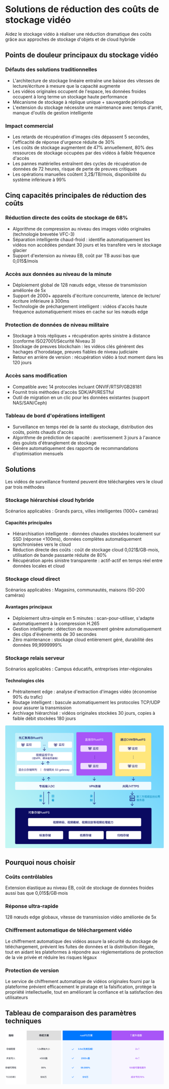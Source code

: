 # Solutions de réduction des coûts de stockage vidéo

Aidez le stockage vidéo à réaliser une réduction dramatique des coûts grâce aux approches de stockage d'objets et de cloud hybride

## Points de douleur principaux du stockage vidéo

### Défauts des solutions traditionnelles

- L'architecture de stockage linéaire entraîne une baisse des vitesses de lecture/écriture à mesure que la capacité augmente
- Les vidéos originales occupent de l'espace, les données froides occupent à long terme un stockage haute performance
- Mécanisme de stockage à réplique unique + sauvegarde périodique
- L'extension du stockage nécessite une maintenance avec temps d'arrêt, manque d'outils de gestion intelligente

### Impact commercial

- Les retards de récupération d'images clés dépassent 5 secondes, l'efficacité de réponse d'urgence réduite de 30%
- Les coûts de stockage augmentent de 47% annuellement, 80% des ressources de stockage occupées par des vidéos à faible fréquence d'accès
- Les pannes matérielles entraînent des cycles de récupération de données de 72 heures, risque de perte de preuves critiques
- Les opérations manuelles coûtent 3,2$/TB/mois, disponibilité du système inférieure à 99%

## Cinq capacités principales de réduction des coûts

### Réduction directe des coûts de stockage de 68%

- Algorithme de compression au niveau des images vidéo originales (technologie brevetée VFC-3)
- Séparation intelligente chaud-froid : identifie automatiquement les vidéos non accédées pendant 30 jours et les transfère vers le stockage glacier
- Support d'extension au niveau EB, coût par TB aussi bas que 0,015$/mois

### Accès aux données au niveau de la minute

- Déploiement global de 128 nœuds edge, vitesse de transmission améliorée de 5x
- Support de 2000+ appareils d'écriture concurrente, latence de lecture/écriture inférieure à 300ms
- Technologie de préchargement intelligent : vidéos d'accès haute fréquence automatiquement mises en cache sur les nœuds edge

### Protection de données de niveau militaire

- Stockage à trois répliques + récupération après sinistre à distance (conforme ISO27001/Sécurité Niveau 3)
- Stockage de preuves blockchain : les vidéos clés génèrent des hachages d'horodatage, preuves fiables de niveau judiciaire
- Retour en arrière de version : récupération vidéo à tout moment dans les 120 jours

### Accès sans modification

- Compatible avec 14 protocoles incluant ONVIF/RTSP/GB28181
- Fournit trois méthodes d'accès SDK/API/RESTful
- Outil de migration en un clic pour les données existantes (support NAS/SAN/Ceph)

### Tableau de bord d'opérations intelligent

- Surveillance en temps réel de la santé du stockage, distribution des coûts, points chauds d'accès
- Algorithme de prédiction de capacité : avertissement 3 jours à l'avance des goulots d'étranglement de stockage
- Génère automatiquement des rapports de recommandations d'optimisation mensuels

## Solutions

Les vidéos de surveillance frontend peuvent être téléchargées vers le cloud par trois méthodes

### Stockage hiérarchisé cloud hybride

Scénarios applicables : Grands parcs, villes intelligentes (1000+ caméras)

#### Capacités principales

- Hiérarchisation intelligente : données chaudes stockées localement sur SSD (réponse <100ms), données complètes automatiquement synchronisées vers le cloud
- Réduction directe des coûts : coût de stockage cloud 0,021$/GB-mois, utilisation de bande passante réduite de 80%
- Récupération après sinistre transparente : actif-actif en temps réel entre données locales et cloud

### Stockage cloud direct

Scénarios applicables : Magasins, communautés, maisons (50-200 caméras)

#### Avantages principaux

- Déploiement ultra-simple en 5 minutes : scan-pour-utiliser, s'adapte automatiquement à la compression H.265
- Gestion intelligente : détection de mouvement génère automatiquement des clips d'événements de 30 secondes
- Zéro maintenance : stockage cloud entièrement géré, durabilité des données 99,9999999%

### Stockage relais serveur

Scénarios applicables : Campus éducatifs, entreprises inter-régionales

#### Technologies clés

- Prétraitement edge : analyse d'extraction d'images vidéo (économise 90% du trafic)
- Routage intelligent : bascule automatiquement les protocoles TCP/UDP pour assurer la transmission
- Archivage hiérarchisé : vidéos originales stockées 30 jours, copies à faible débit stockées 180 jours

![Architecture de solution de stockage vidéo](./images/solution.png)

## Pourquoi nous choisir

### Coûts contrôlables

Extension élastique au niveau EB, coût de stockage de données froides aussi bas que 0,015$/GB·mois

### Réponse ultra-rapide

128 nœuds edge globaux, vitesse de transmission vidéo améliorée de 5x

### Chiffrement automatique de téléchargement vidéo

Le chiffrement automatique des vidéos assure la sécurité du stockage de téléchargement, prévient les fuites de données et la distribution illégale, tout en aidant les plateformes à répondre aux réglementations de protection de la vie privée et réduire les risques légaux

### Protection de version

Le service de chiffrement automatique de vidéos originales fourni par la plateforme prévient efficacement le piratage et la falsification, protège la propriété intellectuelle, tout en améliorant la confiance et la satisfaction des utilisateurs

## Tableau de comparaison des paramètres techniques

![Tableau de comparaison des paramètres techniques](./images/params.png)